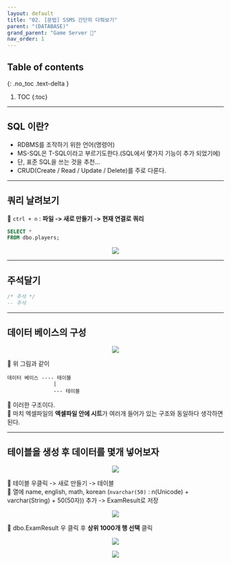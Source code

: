 ```yaml
---
layout: default
title: "02. [문법] SSMS 간단히 다뤄보기"
parent: "(DATABASE)"
grand_parent: "Game Server 👾"
nav_order: 1
---
```


## Table of contents
{: .no_toc .text-delta }

1. TOC
{:toc}

---

## SQL 이란?

* RDBMS를 조작하기 위한 언어(명령어)
* MS-SQL은 T-SQL이라고 부르기도한다.(SQL에서 몇가지 기능이 추가 되었기에)
* 단, 표준 SQL을 쓰는 것을 추천...
* CRUD(Create / Read / Update / Delete)를 주로 다룬다.

---

## 쿼리 날려보기

🍒 `ctrl + n` : **파일 -> 새로 만들기 -> 현재 연결로 쿼리**

```sql
SELECT *
FROM dbo.players;
```

<p align="center">
  <img src="https://taehyungs-programming-blog.github.io/blog/assets/images/database/basic-2-1.png"/>
</p>

---

## 주석달기

```sql
/* 주석 */
-- 주석
```

---

## 데이터 베이스의 구성

<p align="center">
  <img src="https://taehyungs-programming-blog.github.io/blog/assets/images/database/basic-2-2.png"/>
</p>

🍒 위 그림과 같이 

```
데이터 베이스 ---- 테이블
               |
               --- 테이블
```

🍒 이러한 구조이다.<br>
🍒 마치 엑셀파일의 **엑셀파일 안에 시트**가 여러개 들어가 있는 구조와 동일하다 생각하면 된다.

---

## 테이블을 생성 후 데이터를 몇개 넣어보자

<p align="center">
  <img src="https://taehyungs-programming-blog.github.io/blog/assets/images/database/basic-2-3.png"/>
</p>

🍒 테이블 우클릭 -> 새로 만들기 -> 테이블<br>
🍒 열에 name, english, math, korean (`nvarchar(50)` : n(Unicode) + varchar(String) + 50(50자)) 추가 -> ExamResult로 저장

<p align="center">
  <img src="https://taehyungs-programming-blog.github.io/blog/assets/images/database/basic-2-6.png"/>
</p>

🍒 dbo.ExamResult 우 클릭 후 **상위 1000개 행 선택** 클릭

<p align="center">
  <img src="https://taehyungs-programming-blog.github.io/blog/assets/images/database/basic-2-4.png"/>
</p>

<p align="center">
  <img src="https://taehyungs-programming-blog.github.io/blog/assets/images/database/basic-2-5.png"/>
</p>

